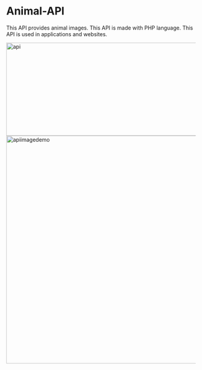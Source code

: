 # Animal-API
This API provides animal images. This API is made with PHP language. This API is used in applications and websites.

<img width="1366" height="247" alt="api" src="https://github.com/user-attachments/assets/97d215ac-075d-4ad2-92db-03e6c106ae10" />

<img width="1366" height="605" alt="apiimagedemo" src="https://github.com/user-attachments/assets/886e5e5b-0808-42ef-9903-eadb8f76d7ed" />
